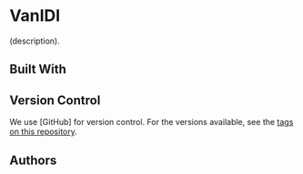 # VanIDI

(description). 


## Built With


## Version Control

We use [GitHub] for version control. For the versions available, see the [tags on this repository](). 

## Authors
